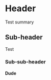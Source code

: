 <!-- TITLE: Home -->
<!-- SUBTITLE: A quick summary of Home -->

# Header
Test summary

## Sub-header

Test

### Sub-sub-header

#### Dude
